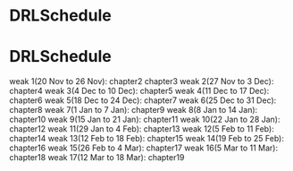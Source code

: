 # DRLSchedule
# DRLSchedule
weak 1(20 Nov to 26 Nov): chapter2 chapter3
weak 2(27 Nov to 3 Dec): chapter4
weak 3(4 Dec to 10 Dec): chapter5
weak 4(11 Dec to 17 Dec): chapter6
weak 5(18 Dec to 24 Dec): chapter7
weak 6(25 Dec to 31 Dec): chapter8
weak 7(1 Jan to 7 Jan): chapter9
weak 8(8 Jan to 14 Jan): chapter10
weak 9(15 Jan to 21 Jan): chapter11
weak 10(22 Jan to 28 Jan): chapter12
weak 11(29 Jan to 4 Feb): chapter13
weak 12(5 Feb to 11 Feb): chapter14
weak 13(12 Feb to 18 Feb): chapter15
weak 14(19 Feb to 25 Feb): chapter16
weak 15(26 Feb to 4 Mar): chapter17
weak 16(5 Mar to 11 Mar): chapter18
weak 17(12 Mar to 18 Mar): chapter19
